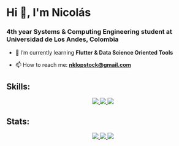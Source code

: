 # Hi 👋, I'm Nicolás
### 4th year Systems & Computing Engineering student at Universidad de Los Andes, Colombia

- 🌱 I’m currently learning **Flutter & Data Science Oriented Tools**

- 📫 How to reach me: **nklopstock@gmail.com**

## Skills:

<p align="center">
  <a href="https://skillicons.dev">
    <img src="https://skillicons.dev/icons?i=py,java,ts,js,latex,html,css,cpp,r,dart&perline=14" />
    <img src="https://skillicons.dev/icons?i=postgres,firebase,mongodb,nestjs,p5js,postman,django,fastapi,flutter,sklearn,docker&perline=16" />
    <img src="https://skillicons.dev/icons?i=vscode,notion&perline=14" />
  </a>
</p>

## Stats:

<div align="center">
  <a href="https://github-readme-stats.vercel.app">
    <img src="https://github-readme-stats.vercel.app/api?username=nklopstock611&show_icons=true&hide_border=true&rank_icon=github&theme=transparent"/>
  </a>
  <a href="https://github-readme-stats.vercel.app">
    <img src="https://github-readme-stats.vercel.app/api/top-langs/?username=nklopstock611&layout=donut&size_weight=0.5&count_weight=0.5&hide_border=true&theme=transparent"/>
  </a>
  <a href="https://git.io/streak-stats">
    <img src="https://streak-stats.demolab.com?user=nklopstock611&theme=transparent&hide_border=true"/>
  </a>
</div>

